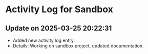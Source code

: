 # Activity Log for Sandbox

## Update on 2025-03-25 20:22:31
- Added new activity log entry.
- Details: Working on sandbox project, updated documentation.

